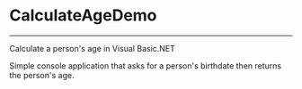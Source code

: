 # CalculateAgeDemo
------------------
Calculate a person's age in Visual Basic.NET

Simple console application that asks for a person's birthdate then returns the person's age.
